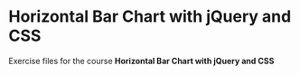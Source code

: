 # Horizontal Bar Chart with jQuery and CSS
Exercise files for the course **Horizontal Bar Chart with jQuery and CSS**
